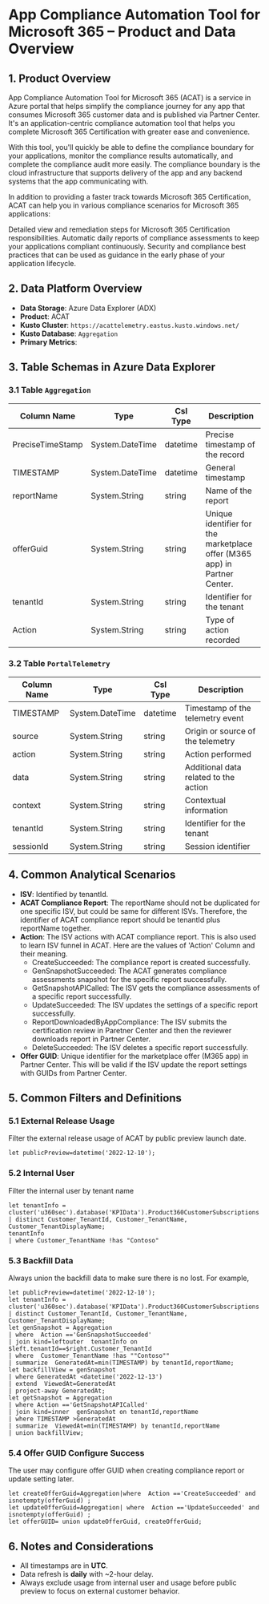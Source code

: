 
# App Compliance Automation Tool for Microsoft 365 – Product and Data Overview

## 1. Product Overview

App Compliance Automation Tool for Microsoft 365 (ACAT) is a service in Azure portal that helps simplify the compliance journey for any app that consumes Microsoft 365 customer data and is published via Partner Center. It's an application-centric compliance automation tool that helps you complete Microsoft 365 Certification with greater ease and convenience.

With this tool, you'll quickly be able to define the compliance boundary for your applications, monitor the compliance results automatically, and complete the compliance audit more easily. The compliance boundary is the cloud infrastructure that supports delivery of the app and any backend systems that the app communicating with.

In addition to providing a faster track towards Microsoft 365 Certification, ACAT can help you in various compliance scenarios for Microsoft 365 applications:

Detailed view and remediation steps for Microsoft 365 Certification responsibilities.
Automatic daily reports of compliance assessments to keep your applications compliant continuously.
Security and compliance best practices that can be used as guidance in the early phase of your application lifecycle.

## 2. Data Platform Overview

- **Data Storage**: Azure Data Explorer (ADX)
- **Product**: ACAT
- **Kusto Cluster**: `https://acattelemetry.eastus.kusto.windows.net/`
- **Kusto Database**: `Aggregation`
- **Primary Metrics**: 

## 3. Table Schemas in Azure Data Explorer

### 3.1 Table `Aggregation`

| Column Name       | Type              | Csl Type   | Description               |
|-------------------|-------------------|------------|---------------------------|
| PreciseTimeStamp  | System.DateTime   | datetime   | Precise timestamp of the record |
| TIMESTAMP         | System.DateTime   | datetime   | General timestamp         |
| reportName        | System.String     | string     | Name of the report        |
| offerGuid         | System.String     | string     | Unique identifier for the marketplace offer (M365 app) in Partner Center. |
| tenantId          | System.String     | string     | Identifier for the tenant |
| Action            | System.String     | string     | Type of action recorded   |

### 3.2 Table `PortalTelemetry`

| Column Name | Type            | Csl Type | Description                        |
|-------------|------------------|----------|------------------------------------|
| TIMESTAMP   | System.DateTime  | datetime | Timestamp of the telemetry event   |
| source      | System.String    | string   | Origin or source of the telemetry  |
| action      | System.String    | string   | Action performed                   |
| data        | System.String    | string   | Additional data related to the action |
| context     | System.String    | string   | Contextual information             |
| tenantId    | System.String    | string   | Identifier for the tenant          |
| sessionId   | System.String    | string   | Session identifier                 |

## 4. Common Analytical Scenarios

- **ISV**: Identified by tenantId.
- **ACAT Compliance Report**: The reportName should not be duplicated for one specific ISV, but could be same for different ISVs. Therefore, the identifier of ACAT compliance report should be tenantId plus reportName together.
- **Action**: The ISV actions with ACAT compliance report. This is also used to learn ISV funnel in ACAT. Here are the values of 'Action' Column and their meaning. 
  - CreateSucceeded: The compliance report is created successfully. 
  - GenSnapshotSucceeded: The ACAT generates compliance assessments snapshot for the specific report successfully. 
  - GetSnapshotAPICalled: The ISV gets the compliance assessments of a specific report successfully. 
  - UpdateSucceeded: The ISV updates the settings of a specific report successfully. 
  - ReportDownloadedByAppCompliance: The ISV submits the certification review in Paretner Center and then the reviewer downloads report in Partner Center. 
  - DeleteSucceeded: The ISV deletes a specific report successfully.
- **Offer GUID**: Unique identifier for the marketplace offer (M365 app) in Partner Center. This will be valid if the ISV update the report settings with GUIDs from Partner Center. 

## 5. Common Filters and Definitions

### 5.1 External Release Usage

Filter the external release usage of ACAT by public preview launch date.

```kusto 
let publicPreview=datetime('2022-12-10');
```

### 5.2 Internal User 

Filter the internal user by tenant name

```kusto 
let tenantInfo = cluster('u360sec').database('KPIData').Product360CustomerSubscriptions
| distinct Customer_TenantId, Customer_TenantName, Customer_TenantDisplayName;
tenantInfo
| where Customer_TenantName !has "Contoso"
```

### 5.3 Backfill Data

Always union the backfill data to make sure there is no lost. For example,

```kusto 
let publicPreview=datetime('2022-12-10');
let tenantInfo = cluster('u360sec').database('KPIData').Product360CustomerSubscriptions
| distinct Customer_TenantId, Customer_TenantName, Customer_TenantDisplayName;
let genSnapshot = Aggregation 
| where  Action =='GenSnapshotSucceeded'
| join kind=leftouter  tenantInfo on $left.tenantId==$right.Customer_TenantId
| where  Customer_TenantName !has ""Contoso""
| summarize  GeneratedAt=min(TIMESTAMP) by tenantId,reportName;
let backfillView = genSnapshot
| where GeneratedAt <datetime('2022-12-13')
| extend  ViewedAt=GeneratedAt
| project-away GeneratedAt;
let getSnapshot = Aggregation
| where Action =='GetSnapshotAPICalled'
| join kind=inner  genSnapshot on tenantId,reportName
| where TIMESTAMP >GeneratedAt
| summarize  ViewedAt=min(TIMESTAMP) by tenantId,reportName
| union backfillView;
```

### 5.4 Offer GUID Configure Success

The user may configure offer GUID when creating compliance report or update setting later. 

```kusto 
let createOfferGuid=Aggregation|where  Action =='CreateSucceeded' and   isnotempty(offerGuid) ;
let updateOfferGuid=Aggregation| where  Action =='UpdateSucceeded' and   isnotempty(offerGuid) ;
let offerGUID= union updateOfferGuid, createOfferGuid;
```

## 6. Notes and Considerations

- All timestamps are in **UTC**.
- Data refresh is **daily** with ~2-hour delay.
- Always exclude usage from internal user and usage before public preview to focus on external customer behavior.
